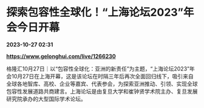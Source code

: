 # 探索包容性全球化！“上海论坛2023”年会今日开幕

**2023-10-27 02:31**

**https://www.gelonghui.com/live/1266230**

格隆汇10月27日｜以“包容性全球化：亚洲的新责任”为主题，“上海论坛2023”年会10月27日在上海开幕，这是该论坛在时隔三年后再次全面回归线下，吸引来自全球各地智库、高校、企业等嘉宾、代表参会，为探索亚洲推动、引领、实现全球包容性发展道路共商建言。上海论坛是由复旦大学和崔钟贤学术院主办、复旦发展研究院承办的大型国际学术论坛。
